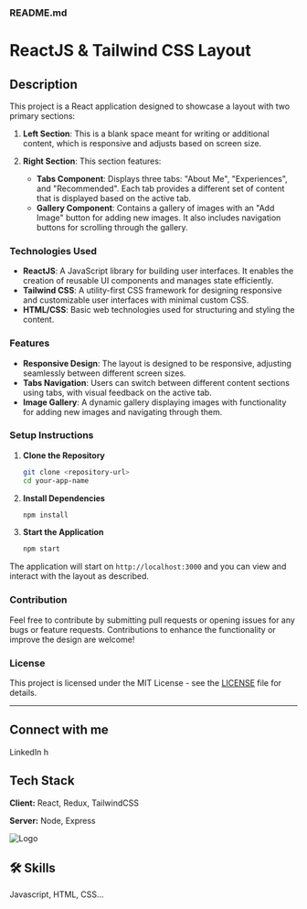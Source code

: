 ### README.md

# ReactJS & Tailwind CSS Layout

## Description

This project is a React application designed to showcase a layout with two primary sections:

1. **Left Section**: This is a blank space meant for writing or additional content, which is responsive and adjusts based on screen size.

2. **Right Section**: This section features:
   - **Tabs Component**: Displays three tabs: "About Me", "Experiences", and "Recommended". Each tab provides a different set of content that is displayed based on the active tab.
   - **Gallery Component**: Contains a gallery of images with an "Add Image" button for adding new images. It also includes navigation buttons for scrolling through the gallery.

### Technologies Used

- **ReactJS**: A JavaScript library for building user interfaces. It enables the creation of reusable UI components and manages state efficiently.
- **Tailwind CSS**: A utility-first CSS framework for designing responsive and customizable user interfaces with minimal custom CSS.
- **HTML/CSS**: Basic web technologies used for structuring and styling the content.

### Features

- **Responsive Design**: The layout is designed to be responsive, adjusting seamlessly between different screen sizes.
- **Tabs Navigation**: Users can switch between different content sections using tabs, with visual feedback on the active tab.
- **Image Gallery**: A dynamic gallery displaying images with functionality for adding new images and navigating through them.

### Setup Instructions

1. **Clone the Repository**
   ```bash
   git clone <repository-url>
   cd your-app-name
   ```

2. **Install Dependencies**
   ```bash
   npm install
   ```

3. **Start the Application**
   ```bash
   npm start
   ```

The application will start on `http://localhost:3000` and you can view and interact with the layout as described.

### Contribution

Feel free to contribute by submitting pull requests or opening issues for any bugs or feature requests. Contributions to enhance the functionality or improve the design are welcome!

### License

This project is licensed under the MIT License - see the [LICENSE](LICENSE) file for details.

---

## Connect with me 

LinkedIn h
## Tech Stack

**Client:** React, Redux, TailwindCSS

**Server:** Node, Express


![Logo](https://dev-to-uploads.s3.amazonaws.com/uploads/articles/th5xamgrr6se0x5ro4g6.png)


## 🛠 Skills
Javascript, HTML, CSS...

